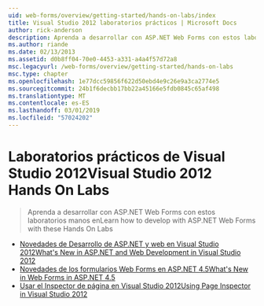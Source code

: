 ```yaml
---
uid: web-forms/overview/getting-started/hands-on-labs/index
title: Visual Studio 2012 laboratorios prácticos | Microsoft Docs
author: rick-anderson
description: Aprenda a desarrollar con ASP.NET Web Forms con estos laboratorios manos en
ms.author: riande
ms.date: 02/13/2013
ms.assetid: d0b8ff04-70e0-4453-a331-a4a4f57d72a8
msc.legacyurl: /web-forms/overview/getting-started/hands-on-labs
msc.type: chapter
ms.openlocfilehash: 1e77dcc59856f622d50ebd4e9c26e9a3ca2774e5
ms.sourcegitcommit: 24b1f6decbb17bb22a45166e5fdb0845c65af498
ms.translationtype: MT
ms.contentlocale: es-ES
ms.lasthandoff: 03/01/2019
ms.locfileid: "57024202"
---
```

<a name="visual-studio-2012-hands-on-labs"></a><span data-ttu-id="a46a3-103">Laboratorios prácticos de Visual Studio 2012</span><span class="sxs-lookup"><span data-stu-id="a46a3-103">Visual Studio 2012 Hands On Labs</span></span>
====================
> <span data-ttu-id="a46a3-104">Aprenda a desarrollar con ASP.NET Web Forms con estos laboratorios manos en</span><span class="sxs-lookup"><span data-stu-id="a46a3-104">Learn how to develop with ASP.NET Web Forms with these Hands On Labs</span></span>


- [<span data-ttu-id="a46a3-105">Novedades de Desarrollo de ASP.NET y web en Visual Studio 2012</span><span class="sxs-lookup"><span data-stu-id="a46a3-105">What's New in ASP.NET and Web Development in Visual Studio 2012</span></span>](whats-new-in-aspnet-and-web-development-in-visual-studio-2012.md)
- [<span data-ttu-id="a46a3-106">Novedades de los formularios Web Forms en ASP.NET 4.5</span><span class="sxs-lookup"><span data-stu-id="a46a3-106">What's New in Web Forms in ASP.NET 4.5</span></span>](whats-new-in-web-forms-in-aspnet-45.md)
- [<span data-ttu-id="a46a3-107">Usar el Inspector de página en Visual Studio 2012</span><span class="sxs-lookup"><span data-stu-id="a46a3-107">Using Page Inspector in Visual Studio 2012</span></span>](using-page-inspector-in-visual-studio-2012.md)
